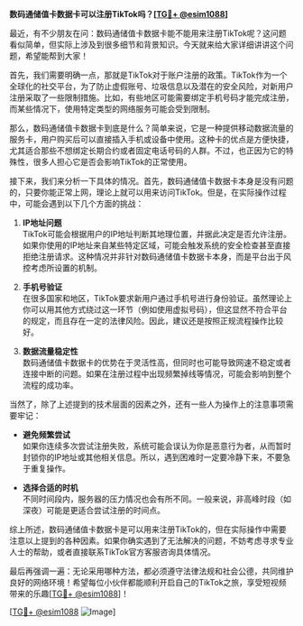 **数码通储值卡数据卡可以注册TikTok吗？[[TG💪+ @esim1088](https://t.me/s/esim1088)]**

最近，有不少朋友在问：数码通储值卡数据卡能不能用来注册TikTok呢？这问题看似简单，但实际上涉及到很多细节和背景知识。今天就来给大家详细讲讲这个问题，希望能帮到大家！

首先，我们需要明确一点，那就是TikTok对于账户注册的政策。TikTok作为一个全球化的社交平台，为了防止虚假账号、垃圾信息以及潜在的安全风险，对新用户注册采取了一些限制措施。比如，有些地区可能需要绑定手机号码才能完成注册，而某些情况下，使用特定类型的网络服务可能会受到限制。

那么，数码通储值卡数据卡到底是什么？简单来说，它是一种提供移动数据流量的服务卡，用户购买后可以直接插入手机或设备中使用。这种卡的优点是方便快捷，尤其适合那些不想绑定长期合约或者固定电话号码的人群。不过，也正因为它的特殊性，很多人担心它是否会影响TikTok的正常使用。

接下来，我们来分析一下具体的情况。首先，数码通储值卡数据卡本身是没有问题的，只要你能正常上网，理论上就可以用来访问TikTok。但是，在实际操作过程中，可能会遇到以下几个方面的挑战：

1. **IP地址问题**  
   TikTok可能会根据用户的IP地址判断其地理位置，并据此决定是否允许注册。如果你使用的IP地址来自某些特定区域，可能会触发系统的安全检查甚至直接拒绝注册请求。这种情况并非针对数码通储值卡数据卡本身，而是平台出于风控考虑所设置的机制。

2. **手机号验证**  
   在很多国家和地区，TikTok要求新用户通过手机号进行身份验证。虽然理论上你可以用其他方式绕过这一环节（例如使用虚拟号码），但这显然不符合平台的规定，而且存在一定的法律风险。因此，建议还是按照正规流程操作比较好。

3. **数据流量稳定性**  
   数码通储值卡数据卡的优势在于灵活性高，但同时也可能导致网速不稳定或者连接中断的问题。如果在注册过程中出现频繁掉线等情况，可能会影响到整个流程的成功率。

当然了，除了上述提到的技术层面的因素之外，还有一些人为操作上的注意事项需要牢记：

- **避免频繁尝试**  
  如果你连续多次尝试注册失败，系统可能会误认为你是恶意行为者，从而暂时封锁你的IP地址或其他相关信息。所以，遇到困难时一定要冷静下来，不要急于重复操作。

- **选择合适的时机**  
  不同时间段内，服务器的压力情况也会有所不同。一般来说，非高峰时段（如深夜）可能是更适合尝试注册的时间点。

综上所述，数码通储值卡数据卡是可以用来注册TikTok的，但在实际操作中需要注意以上提到的各种因素。如果你确实遇到了无法解决的问题，不妨考虑寻求专业人士的帮助，或者直接联系TikTok官方客服咨询具体情况。

最后再强调一遍：无论采用哪种方法，都必须遵守法律法规和社会公德，共同维护良好的网络环境！希望每位小伙伴都能顺利开启自己的TikTok之旅，享受短视频带来的乐趣[[TG💪+ @esim1088](https://t.me/s/esim1088)]！

[[TG💪+ @esim1088](https://t.me/s/esim1088) ![Image](https://i.postimg.cc/4NQfJmqS/Snipaste-2025-05-13-00-14-12.png)]